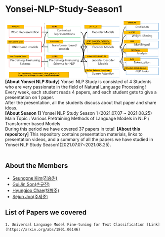 # Yonsei-NLP-Study-Season1
![main](./img/summary.png)
**[About Yonsei NLP Study]**
Yonsei NLP Study is consisted of 4 Students who are very passionate in the field of Natural Language Processing! <br>
Every week, each student reads 4 papers, and each student gets to give a presentation on 1 paper. <br>
After the presentation, all the students discuss about that paper and share ideas. <br>
**[About Season 1]**
Yonsei NLP Study Season 1 (2021.07.07 ~ 2021.08.25) <br>
Main Topic : Various Pretraining Methods of Language Models in NLP / Transformer based Models <br>
During this period we have covered 37 papers in total!
**[About this repository]**
This repository contains presentation materials, links to presentation videos, and a summary of all the papers we have studied in Yonsei NLP Study Season1(2021.07.07~2021.08.25). <br>
<br>
## About the Members
* [Seungone Kim(김승원)](https://github.com/SeungoneKim)
* [GuiJin Son(손규진)](https://github.com/ampehta)
* [Hyungjoo Chae(채형주)](https://github.com/kyle8581)
* [Sejun Joo(주세준)](https://github.com/joocjun)



## List of Papers we covered
```
1. Universal Language Model Fine-tuning for Text Classification [Link](https://arxiv.org/abs/1801.06146)
```

